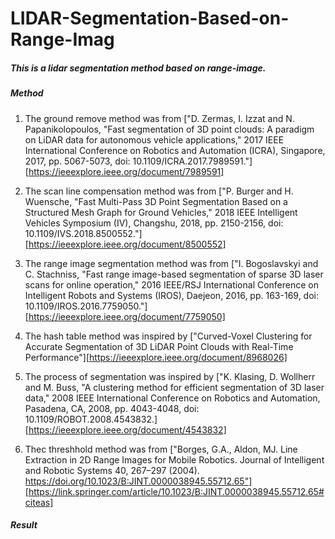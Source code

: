 # LIDAR-Segmentation-Based-on-Range-Imag

##### This is a lidar segmentation method based on range-image.

##### Method

1. The ground remove method was from ["D. Zermas, I. Izzat and N. Papanikolopoulos, "Fast segmentation of 3D point clouds: A paradigm on LiDAR data for autonomous vehicle applications," 2017 IEEE International Conference on Robotics and Automation (ICRA), Singapore, 2017, pp. 5067-5073, doi: 10.1109/ICRA.2017.7989591."][https://ieeexplore.ieee.org/document/7989591]

2. The scan line compensation method was from ["P. Burger and H. Wuensche, "Fast Multi-Pass 3D Point Segmentation Based on a Structured Mesh Graph for Ground Vehicles," 2018 IEEE Intelligent Vehicles Symposium (IV), Changshu, 2018, pp. 2150-2156, doi: 10.1109/IVS.2018.8500552."][https://ieeexplore.ieee.org/document/8500552]

3. The range image segmentation method was from ["I. Bogoslavskyi and C. Stachniss, "Fast range image-based segmentation of sparse 3D laser scans for online operation," 2016 IEEE/RSJ International Conference on Intelligent Robots and Systems (IROS), Daejeon, 2016, pp. 163-169, doi: 10.1109/IROS.2016.7759050."][https://ieeexplore.ieee.org/document/7759050]

4. The hash table method was inspired by ["Curved-Voxel Clustering for Accurate Segmentation of 3D LiDAR Point Clouds with Real-Time Performance"][https://ieeexplore.ieee.org/document/8968026]

5. The process of segmentation was inspired by ["K. Klasing, D. Wollherr and M. Buss, "A clustering method for efficient segmentation of 3D laser data," 2008 IEEE International Conference on Robotics and Automation, Pasadena, CA, 2008, pp. 4043-4048, doi: 10.1109/ROBOT.2008.4543832.][https://ieeexplore.ieee.org/document/4543832]

6. Thec threshhold method was from ["Borges, G.A., Aldon, MJ. Line Extraction in 2D Range Images for Mobile Robotics. Journal of Intelligent and Robotic Systems 40, 267–297 (2004). https://doi.org/10.1023/B:JINT.0000038945.55712.65"][https://link.springer.com/article/10.1023/B:JINT.0000038945.55712.65#citeas]


##### Result

